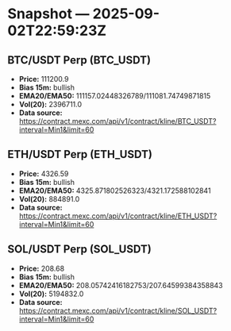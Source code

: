 # Snapshot — 2025-09-02T22:59:23Z

## BTC/USDT Perp (BTC_USDT)
- **Price:** 111200.9
- **Bias 15m:** bullish
- **EMA20/EMA50:** 111157.02448326789/111081.74749871815
- **Vol(20):** 2396711.0
- **Data source:** https://contract.mexc.com/api/v1/contract/kline/BTC_USDT?interval=Min1&limit=60

## ETH/USDT Perp (ETH_USDT)
- **Price:** 4326.59
- **Bias 15m:** bullish
- **EMA20/EMA50:** 4325.871802526323/4321.172588102841
- **Vol(20):** 884891.0
- **Data source:** https://contract.mexc.com/api/v1/contract/kline/ETH_USDT?interval=Min1&limit=60

## SOL/USDT Perp (SOL_USDT)
- **Price:** 208.68
- **Bias 15m:** bullish
- **EMA20/EMA50:** 208.05742416182753/207.64599384358843
- **Vol(20):** 5194832.0
- **Data source:** https://contract.mexc.com/api/v1/contract/kline/SOL_USDT?interval=Min1&limit=60
